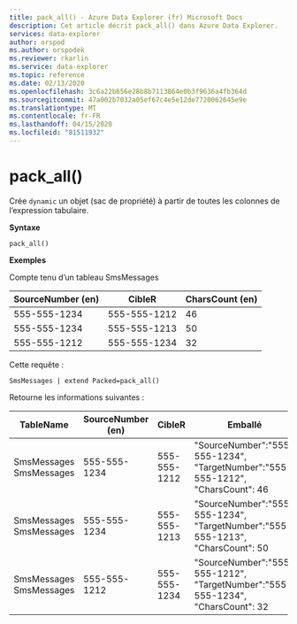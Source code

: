 ```yaml
---
title: pack_all() - Azure Data Explorer (fr) Microsoft Docs
description: Cet article décrit pack_all() dans Azure Data Explorer.
services: data-explorer
author: orspod
ms.author: orspodek
ms.reviewer: rkarlin
ms.service: data-explorer
ms.topic: reference
ms.date: 02/13/2020
ms.openlocfilehash: 3c6a22b656e28b8b7113864e0b3f9636a4fb364d
ms.sourcegitcommit: 47a002b7032a05ef67c4e5e12de7720062645e9e
ms.translationtype: MT
ms.contentlocale: fr-FR
ms.lasthandoff: 04/15/2020
ms.locfileid: "81511932"
---
```

# <a name="pack_all"></a>pack_all()

Crée `dynamic` un objet (sac de propriété) à partir de toutes les colonnes de l’expression tabulaire.

**Syntaxe**

`pack_all()`

**Exemples**

Compte tenu d’un tableau SmsMessages 

|SourceNumber (en) |CibleR| CharsCount (en)
|---|---|---
|555-555-1234 |555-555-1212 | 46 
|555-555-1234 |555-555-1213 | 50 
|555-555-1212 |555-555-1234 | 32 

Cette requête :
```kusto
SmsMessages | extend Packed=pack_all()
``` 

Retourne les informations suivantes :

|TableName |SourceNumber (en) |CibleR | Emballé
|---|---|---|---
|SmsMessages SmsMessages|555-555-1234 |555-555-1212 | "SourceNumber":"555-555-1234", "TargetNumber":"555-555-1212", "CharsCount": 46
|SmsMessages SmsMessages|555-555-1234 |555-555-1213 | "SourceNumber":"555-555-1234", "TargetNumber":"555-555-1213", "CharsCount": 50
|SmsMessages SmsMessages|555-555-1212 |555-555-1234 | "SourceNumber":"555-555-1212", "TargetNumber":"555-555-1234", "CharsCount": 32